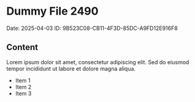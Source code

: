 # Dummy File 2490

Date: 2025-04-03
ID: 9B523C08-CB11-4F3D-85DC-A9FD12E916F8

## Content

Lorem ipsum dolor sit amet, consectetur adipiscing elit.
Sed do eiusmod tempor incididunt ut labore et dolore magna aliqua.

* Item 1
* Item 2
* Item 3
